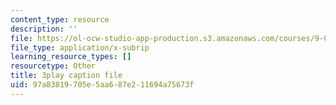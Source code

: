 ```yaml
---
content_type: resource
description: ''
file: https://ol-ocw-studio-app-production.s3.amazonaws.com/courses/9-00sc-introduction-to-psychology-fall-2011/97a83819705e5aa687e211694a75673f_yBYebcVw8Zk.vtt
file_type: application/x-subrip
learning_resource_types: []
resourcetype: Other
title: 3play caption file
uid: 97a83819-705e-5aa6-87e2-11694a75673f
---
```

